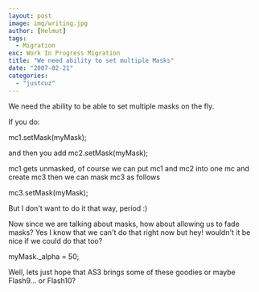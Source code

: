 ```yaml
---
layout: post
image: img/writing.jpg
author: [Helmut]
tags:
  - Migration
exc: Work In Progress Migration
title: "We need ability to set multiple Masks"
date: "2007-02-21"
categories: 
  - "justcuz"
---
```


We need the ability to be able to set multiple masks on the fly.

If you do:

mc1.setMask(myMask);

and then you add mc2.setMask(myMask);

mc1 gets unmasked, of course we can put mc1 and mc2 into one mc and create mc3 then we can mask mc3 as follows

mc3.setMask(myMask);

But I don't want to do it that way, period :)

Now since we are talking about masks, how about allowing us to fade masks? Yes I know that we can't do that right now but hey! wouldn't it be nice if we could do that too?

myMask.\_alpha = 50;

Well, lets just hope that AS3 brings some of these goodies or maybe Flash9... or Flash10?
